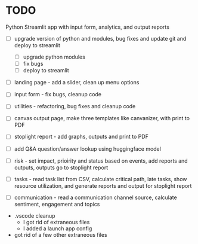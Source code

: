 # TODO 

Python Streamlit app with input form, analytics, and output reports
- [ ] upgrade version of python and modules, bug fixes and update git and deploy to streamlit
    - [ ] upgrade python modules
    - [ ] fix bugs 
    - [ ] deploy to streamlit 
- [ ] landing page - add a slider, clean up menu options
- [ ] input form - fix bugs, cleanup code
- [ ] utilities - refactoring, bug fixes and cleanup code
- [ ] canvas output page, make three templates like canvanizer, with print to PDF
- [ ] stoplight report - add graphs, outputs and print to PDF
- [ ] add Q&A question/answer lookup using huggingface model
- [ ] risk - set impact, prioirity and status based on events, add reports and outputs, outputs go to stoplight report
- [ ] tasks - read task list from CSV, calculate critical path, late tasks, show resource utilization, and generate reports and output for stoplight report
- [ ] communication - read a communication channel source, calculate sentiment, engagement and topics


- .vscode cleanup
    - I got rid of extraneous files
    - I added a launch app config
- got rid of a few other extraneous files